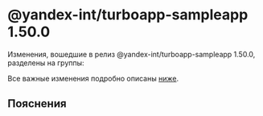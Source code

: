# @yandex-int/turboapp-sampleapp 1.50.0

<!-- ЧЕЛОВЕЧЕСКОЕ ВСТУПЛЕНИЕ -->

Изменения, вошедшие в релиз @yandex-int/turboapp-sampleapp 1.50.0, разделены на группы:

Все важные изменения подробно описаны [ниже](#Пояснения).

## Пояснения


